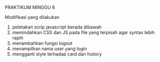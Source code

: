 PRAKTIKUM MINGGU 8

Modifikasi yang dilakukan
1. peletakan scrip javascript berada dibawah
2. memindahkan CSS dan JS pada file yang terpisah agar syntax lebih rapih
3. menambahkan fungsi logout
4. menampilkan nama user yang login
5. mengganti style terhadap card dan history
